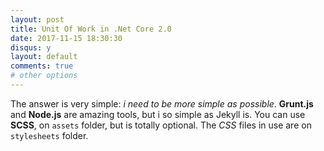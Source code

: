 ```yaml
---
layout: post
title: Unit Of Work in .Net Core 2.0
date: 2017-11-15 18:30:30
disqus: y
layout: default
comments: true
# other options
---
```


The answer is very simple: _i need to be more simple as possible_.
**Grunt.js** and **Node.js** are amazing tools, but i so simple as Jekyll is.
You can use **SCSS**, on `assets` folder, but is totally optional. The *CSS* files in use are on `stylesheets` folder.
